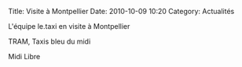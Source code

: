Title: Visite à Montpellier
Date: 2010-10-09 10:20
Category: Actualités

L'équipe le.taxi en visite à Montpellier

TRAM, Taxis bleu du midi

Midi Libre
